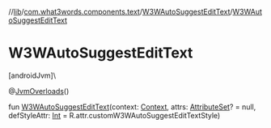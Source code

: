 //[lib](../../../index.md)/[com.what3words.components.text](../index.md)/[W3WAutoSuggestEditText](index.md)/[W3WAutoSuggestEditText](-w3-w-auto-suggest-edit-text.md)

# W3WAutoSuggestEditText

[androidJvm]\

@[JvmOverloads](https://kotlinlang.org/api/latest/jvm/stdlib/kotlin.jvm/-jvm-overloads/index.html)()

fun [W3WAutoSuggestEditText](-w3-w-auto-suggest-edit-text.md)(context: [Context](https://developer.android.com/reference/kotlin/android/content/Context.html), attrs: [AttributeSet](https://developer.android.com/reference/kotlin/android/util/AttributeSet.html)? = null, defStyleAttr: [Int](https://kotlinlang.org/api/latest/jvm/stdlib/kotlin/-int/index.html) = R.attr.customW3WAutoSuggestEditTextStyle)
